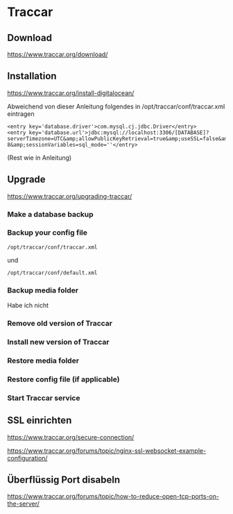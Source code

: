 # Traccar

## Download

https://www.traccar.org/download/

## Installation

https://www.traccar.org/install-digitalocean/

Abweichend von dieser Anleitung folgendes in /opt/traccar/conf/traccar.xml eintragen

    <entry key='database.driver'>com.mysql.cj.jdbc.Driver</entry>
    <entry key='database.url'>jdbc:mysql://localhost:3306/[DATABASE]?serverTimezone=UTC&amp;allowPublicKeyRetrieval=true&amp;useSSL=false&amp;allowMultiQueries=true&amp;autoReconnect=true&amp;useUnicode=yes&amp;characterEncoding=UTF-8&amp;sessionVariables=sql_mode=''</entry>

(Rest wie in Anleitung)

## Upgrade

https://www.traccar.org/upgrading-traccar/

### Make a database backup

### Backup your config file

    /opt/traccar/conf/traccar.xml

und 

    /opt/traccar/conf/default.xml
    
### Backup media folder
Habe ich nicht

### Remove old version of Traccar

### Install new version of Traccar

### Restore media folder

### Restore config file (if applicable)

### Start Traccar service

## SSL einrichten

https://www.traccar.org/secure-connection/

https://www.traccar.org/forums/topic/nginx-ssl-websocket-example-configuration/

## Überflüssig Port disabeln

https://www.traccar.org/forums/topic/how-to-reduce-open-tcp-ports-on-the-server/


